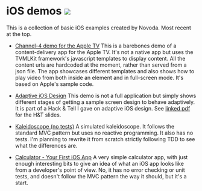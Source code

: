 # iOS demos [![](https://raw.githubusercontent.com/novoda/novoda/master/assets/btn_apache_lisence.png)](LICENSE.txt)

This is a collection of basic iOS examples created by Novoda. Most recent at the top.

* [Channel-4 demo for the Apple TV](https://github.com/novoda/ios-demos/tree/master/Ch4Demo)
This is a barebones demo of a content-delivery app for the Apple TV. It's not a native app but uses the TVMLKit framework's javascript templates to display content. All the content urls are hardcoded at the moment, rather than served from a json file. The app showcases different templates and also shows how to play video from both inside an element and in full-screen mode. It's based on Apple's sample code.

* [Adaptive iOS Design](https://github.com/novoda/ios-demos/tree/master/Adaptive%20iOS%20Design)
This demo is not a full application but simply shows different stages of getting a sample screen design to behave adaptively. It is part of a Hack & Tell I gave on adaptive iOS design. See [linked pdf](https://github.com/novoda/ios-demos/blob/master/Adaptive%20iOS%20Design/Adaptive%20iOS%20Design.pdf) for the H&T slides.

* [Kaleidoscope (no tests)](https://github.com/novoda/ios-demos/tree/master/Kaleidoscope%20(no%20tests))
A simulated kaleidoscope. It follows the standard MVC pattern but uses no reactive programming. It also has no tests. I'm planning to rewrite it from scratch strictly following TDD to see what the differences are.

* [Calculator - Your First iOS App](https://github.com/novoda/ios-demos/tree/master/Your%20First%20iOS%20App)
A very simple calculator app, with just enough interesting bits to give an idea of what an iOS app looks like from a developer's point of view. No, it has no error checking or unit tests, and doesn't follow the MVC pattern the way it should, but it's a start.
